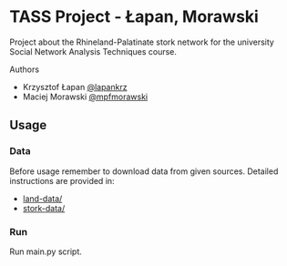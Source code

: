 # TASS Project - Łapan, Morawski
Project about the Rhineland-Palatinate stork network for the university Social Network Analysis Techniques course.<br>

Authors
- Krzysztof Łapan [@lapankrz](https://github.com/lapankrz)
- Maciej Morawski [@mpfmorawski](https://github.com/mpfmorawski)

## Usage

### Data
Before usage remember to download data from given sources. Detailed instructions are provided in:
- [land-data/](https://github.com/lapankrz/stork-relationships/tree/main/land-data)
- [stork-data/](https://github.com/lapankrz/stork-relationships/tree/main/stork-data)


### Run
Run main.py script.
